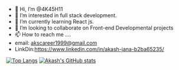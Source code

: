 - 👋 Hi, I’m @4K45H11
- 👀 I’m interested in full stack development.
- 🌱 I’m currently learning React js.
- 💞️ I’m looking to collaborate on Front-end Developmental projects
- 📫 How to reach me ....
- email: akscareer1999@gmail.com
- LinkDin:https://www.linkedin.com/in/akash-jana-b2ba65235/

<!---
4K45H11/4K45H11 is a ✨ special ✨ repository because its `README.md` (this file) appears on your GitHub profile.
You can click the Preview link to take a look at your changes.
--->
[![Top Langs](https://github-readme-stats.vercel.app/api/top-langs/?username=4K45H11&langs_count=8)](https://github.com/anuraghazra/github-readme-stats)
[![Akash's GitHub stats](https://github-readme-stats.vercel.app/api?username=4K45H11)](https://github.com/anuraghazra/github-readme-stats)

